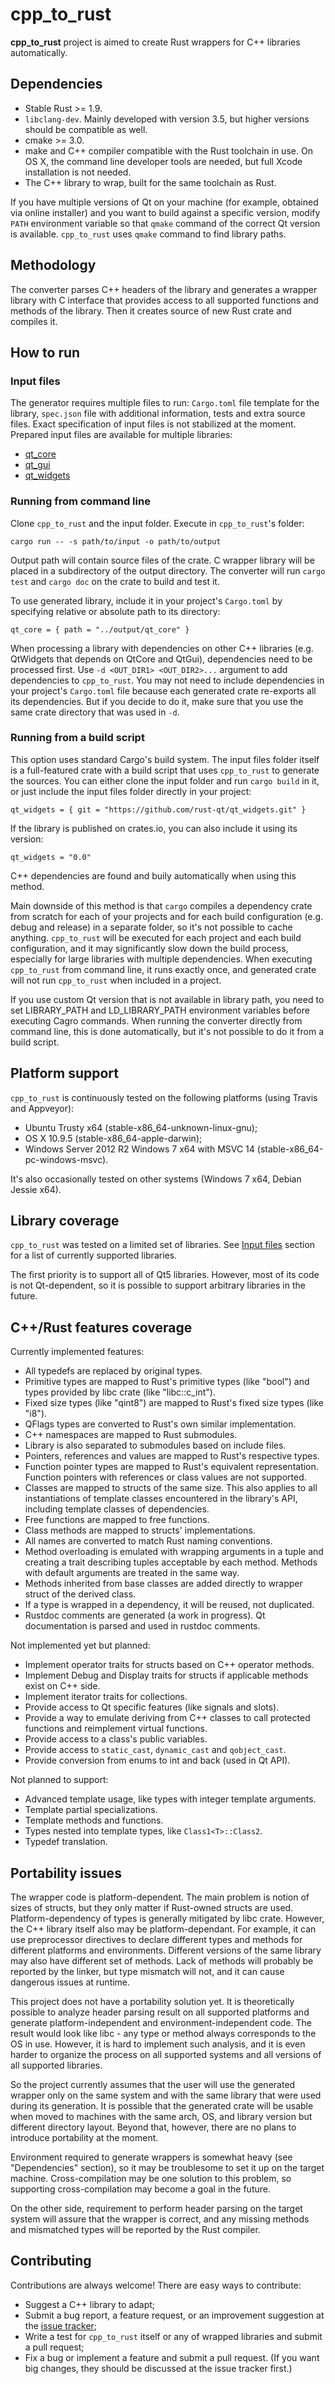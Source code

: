 # cpp_to_rust

**cpp_to_rust** project is aimed to create Rust wrappers for C++ libraries automatically.

## Dependencies

- Stable Rust >= 1.9.
- `libclang-dev`. Mainly developed with version 3.5, but higher versions should be compatible as well.
- cmake >= 3.0.
- make and C++ compiler compatible with the Rust toolchain in use. On OS X, the command line developer tools are needed, but full Xcode installation is not needed.
- The C++ library to wrap, built for the same toolchain as Rust.

If you have multiple versions of Qt on your machine (for example, obtained via online installer) and you want to build against a specific version, modify `PATH` environment variable so that `qmake` command of the correct Qt version is available. `cpp_to_rust` uses `qmake` command to find library paths.

## Methodology

The converter parses C++ headers of the library and generates a wrapper library with C interface that provides access to all supported functions and methods of the library. Then it creates source of new Rust crate and compiles it.

## How to run

### Input files

The generator requires multiple files to run: `Cargo.toml` file template for the library, `spec.json` file with additional information, tests and extra source files. Exact specification of input files is not stabilized at the moment. Prepared input files are available for multiple libraries:

- [qt_core](https://github.com/rust-qt/qt_core)
- [qt_gui](https://github.com/rust-qt/qt_gui)
- [qt_widgets](https://github.com/rust-qt/qt_widgets)

### Running from command line

Clone `cpp_to_rust` and the input folder. Execute in `cpp_to_rust`'s folder:

    cargo run -- -s path/to/input -o path/to/output

Output path will contain source files of the crate. C wrapper library will be placed in a subdirectory of the output directory. The converter will run `cargo test` and `cargo doc` on the crate to build and test it.

To use generated library, include it in your project's `Cargo.toml` by specifying relative or absolute path to its directory:

    qt_core = { path = "../output/qt_core" }

When processing a library with dependencies on other C++ libraries (e.g. QtWidgets that depends on QtCore and QtGui), dependencies need to be processed first. Use `-d <OUT_DIR1> <OUT_DIR2>...` argument to add dependencies to `cpp_to_rust`. You may not need to include dependencies in your project's `Cargo.toml` file because each generated crate re-exports all its dependencies. But if you decide to do it, make sure that you use the same crate directory that was used in `-d`.

### Running from a build script

This option uses standard Cargo's build system. The input files folder itself is a full-featured crate with a build script that uses `cpp_to_rust` to generate the sources. You can either clone the input folder and run `cargo build` in it, or just include the input files folder directly in your project:

    qt_widgets = { git = "https://github.com/rust-qt/qt_widgets.git" }

If the library is published on crates.io, you can also include it using its version:

    qt_widgets = "0.0"

C++ dependencies are found and buily automatically when using this method.

Main downside of this method is that `cargo` compiles a dependency crate from scratch for each of your projects and for each build configuration (e.g. debug and release) in a separate folder, so it's not possible to cache anything. `cpp_to_rust` will be executed for each project and each build configuration, and it may significantly slow down the build process, especially for large libraries with multiple dependencies. When executing `cpp_to_rust` from command line, it runs exactly once, and generated crate will not run `cpp_to_rust` when included in a project.

If you use custom Qt version that is not available in library path, you need to set LIBRARY_PATH and LD_LIBRARY_PATH environment variables before executing Cagro commands. When running the converter directly from command line, this is done automatically, but it's not possible to do it from a build script.

## Platform support

`cpp_to_rust` is continuously tested on the following platforms (using Travis and Appveyor):

- Ubuntu Trusty x64 (stable-x86_64-unknown-linux-gnu);
- OS X 10.9.5 (stable-x86_64-apple-darwin);
- Windows Server 2012 R2 Windows 7 x64 with MSVC 14 (stable-x86_64-pc-windows-msvc).

It's also occasionally tested on other systems (Windows 7 x64, Debian Jessie x64).

## Library coverage

`cpp_to_rust` was tested on a limited set of libraries. See [Input files](#input-files) section for a list of currently supported libraries.

The first priority is to support all of Qt5 libraries. However, most of its code is not Qt-dependent, so it is possible to support arbitrary libraries in the future.

## C++/Rust features coverage

Currently implemented features:

- All typedefs are replaced by original types.
- Primitive types are mapped to Rust's primitive types (like "bool") and types provided by libc crate (like "libc::c_int").
- Fixed size types (like "qint8") are mapped to Rust's fixed size types (like "i8").
- QFlags<Enum> types are converted to Rust's own similar implementation.
- C++ namespaces are mapped to Rust submodules.
- Library is also separated to submodules based on include files.
- Pointers, references and values are mapped to Rust's respective types.
- Function pointer types are mapped to Rust's equivalent representation. Function pointers with references or class values are not supported.
- Classes are mapped to structs of the same size. This also applies to all instantiations of template classes encountered in the library's API, including template classes of dependencies.
- Free functions are mapped to free functions.
- Class methods are mapped to structs' implementations.
- All names are converted to match Rust naming conventions.
- Method overloading is emulated with wrapping arguments in a tuple and creating a trait describing tuples acceptable by each method. Methods with default arguments are treated in the same way.
- Methods inherited from base classes are added directly to wrapper struct of the derived class.
- If a type is wrapped in a dependency, it will be reused, not duplicated.
- Rustdoc comments are generated (a work in progress). Qt documentation is parsed and used in rustdoc comments.

Not implemented yet but planned:

- Implement operator traits for structs based on C++ operator methods.
- Implement Debug and Display traits for structs if applicable methods exist on C++ side.
- Implement iterator traits for collections.
- Provide access to Qt specific features (like signals and slots).
- Provide a way to emulate deriving from C++ classes to call protected functions and reimplement virtual functions.
- Provide access to a class's public variables.
- Provide access to `static_cast`, `dynamic_cast` and `qobject_cast`.
- Provide conversion from enums to int and back (used in Qt API).

Not planned to support:

- Advanced template usage, like types with integer template arguments.
- Template partial specializations.
- Template methods and functions.
- Types nested into template types, like `Class1<T>::Class2`.
- Typedef translation.

## Portability issues

The wrapper code is platform-dependent. The main problem is notion of sizes of structs, but they only matter if Rust-owned structs are used. Platform-dependency of types is generally mitigated by libc crate. However, the C++ library itself also may be platform-dependant. For example, it can use preprocessor directives to declare different types and methods for different platforms and environments. Different versions of the same library may also have different set of methods. Lack of methods will probably be reported by the linker, but type mismatch will not, and it can cause dangerous issues at runtime.

This project does not have a portability solution yet. It is theoretically possible to analyze header parsing result on all supported platforms and generate platform-independent and environment-independent code. The result would look like libc - any type or method always corresponds to the OS in use. However, it is hard to implement such analysis, and it is even harder to organize the process on all supported systems and all versions of all supported libraries.

So the project currently assumes that the user will use the generated wrapper only on the same system and with the same library that were used during its generation. It is possible that the generated crate will be usable when moved to machines with the same arch, OS, and library version but different directory layout. Beyond that, however, there are no plans to introduce portability at the moment.

Environment required to generate wrappers is somewhat heavy (see "Dependencies" section), so it may be troublesome to set it up on the target machine. Cross-compilation may be one solution to this problem, so supporting cross-compilation may become a goal in the future.

On the other side, requirement to perform header parsing on the target system will assure that the wrapper is correct, and any missing methods and mismatched types will be reported by the Rust compiler.

## Contributing

Contributions are always welcome! There are easy ways to contribute:

- Suggest a C++ library to adapt;
- Submit a bug report, a feature request, or an improvement suggestion at the [issue tracker](https://github.com/rust-qt/cpp_to_rust/issues);
- Write a test for `cpp_to_rust` itself or any of wrapped libraries and submit a pull request;
- Fix a bug or implement a feature and submit a pull request. (If you want big changes, they should be discussed at the issue tracker first.)





